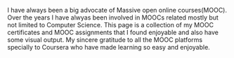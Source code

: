 I have always been a big advocate of Massive open online courses(MOOC). Over the years I have alwyas been involved in MOOCs related mostly but not limited to Computer Science. This page is a collection of my MOOC certificates and MOOC assignments that I found enjoyable and also have some visual output. My sincere gratitude to all the MOOC platforms specially to Coursera who have made learning so easy and enjoyable.
